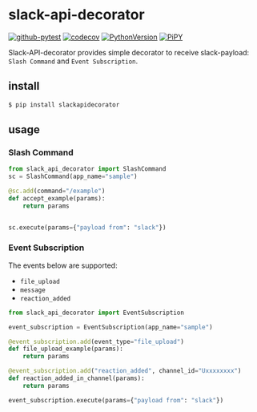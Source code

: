 # slack-api-decorator

[![github-pytest](https://github.com/gsy0911/slack-api-decorator/workflows/pytest/badge.svg)](https://github.com/gsy0911/slack-api-decorator/actions?query=workflow%3Apytest)
[![codecov](https://codecov.io/gh/gsy0911/slack-api-decorator/branch/master/graph/badge.svg)](https://codecov.io/gh/gsy0911/slack-api-decorator)
[![PythonVersion](https://img.shields.io/badge/python-3.7|3.8-blue.svg)](https://www.python.org/downloads/release/python-377/)
[![PiPY](https://img.shields.io/badge/pypi-0.1.2-blue.svg)](https://pypi.org/project/slackapidecorator/)

Slack-API-decorator provides simple decorator to receive slack-payload: `Slash Command` and `Event Subscription`. 

## install

```bash
$ pip install slackapidecorator
```

## usage

### Slash Command

```python
from slack_api_decorator import SlashCommand 
sc = SlashCommand(app_name="sample")

@sc.add(command="/example")
def accept_example(params):
    return params


sc.execute(params={"payload from": "slack"})
```

### Event Subscription

The events below are supported:

* `file_upload`
* `message`
* `reaction_added`

```python
from slack_api_decorator import EventSubscription

event_subscription = EventSubscription(app_name="sample")

@event_subscription.add(event_type="file_upload")
def file_upload_example(params):
    return params

@event_subscription.add("reaction_added", channel_id="Uxxxxxxxx")
def reaction_added_in_channel(params):
    return params

event_subscription.execute(params={"payload from": "slack"})
```